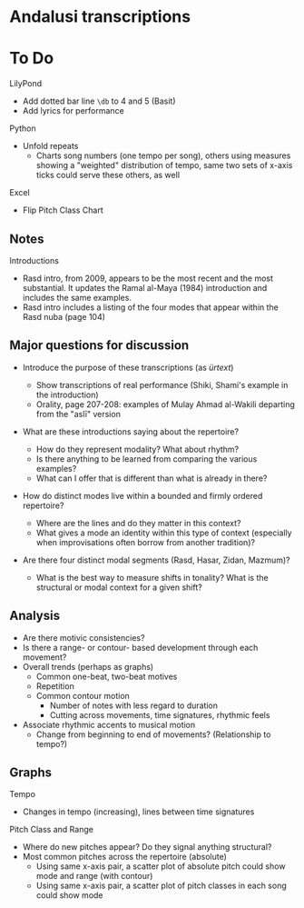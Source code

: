 # Andalusi transcriptions

# To Do

LilyPond

* Add dotted bar line `\db` to 4 and 5 (Basit)
* Add lyrics for performance

Python

* Unfold repeats
	* Charts song numbers (one tempo per song), others using measures showing a "weighted" distribution of tempo, same two sets of x-axis ticks could serve these others, as well

Excel

* Flip Pitch Class Chart

## Notes

Introductions

* Rasd intro, from 2009, appears to be the most recent and the most substantial. It updates the Ramal al-Maya (1984) introduction and includes the same examples.
* Rasd intro includes a listing of the four modes that appear within the Rasd nuba (page 104)

## Major questions for discussion

* Introduce the purpose of these transcriptions (as *ürtext*)
	* Show transcriptions of real performance (Shiki, Shami's example in the introduction)
	* Orality, page 207-208: examples of Mulay Ahmad al-Wakili departing from the "aslī" version

* What are these introductions saying about the repertoire?
	* How do they represent modality? What about rhythm?
	* Is there anything to be learned from comparing the various examples?
	* What can I offer that is different than what is already in there?

* How do distinct modes live within a bounded and firmly ordered repertoire?
	* Where are the lines and do they matter in this context?
	* What gives a mode an identity within this type of context (especially when improvisations often borrow from another tradition)?

* Are there four distinct modal segments (Rasd, Hasar, Zidan, Mazmum)?
	* What is the best way to measure shifts in tonality? What is the structural or modal context for a given shift?

## Analysis

* Are there motivic consistencies?
* Is there a range- or contour- based development through each movement?
* Overall trends (perhaps as graphs)
	* Common one-beat, two-beat motives
	* Repetition
	* Common contour motion
		* Number of notes with less regard to duration
		* Cutting across movements, time signatures, rhythmic feels
* Associate rhythmic accents to musical motion
	* Change from beginning to end of movements? (Relationship to tempo?)

## Graphs

Tempo

* Changes in tempo (increasing), lines between time signatures

Pitch Class and Range

* Where do new pitches appear? Do they signal anything structural?
* Most common pitches across the repertoire (absolute)
	* Using same x-axis pair, a scatter plot of absolute pitch could show mode and range (with contour)
	* Using same x-axis pair, a scatter plot of pitch classes in each song could show mode
